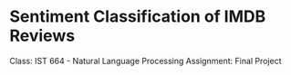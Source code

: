 # Sentiment Classification of IMDB Reviews

Class:        IST 664 - Natural Language Processing
Assignment:   Final Project
